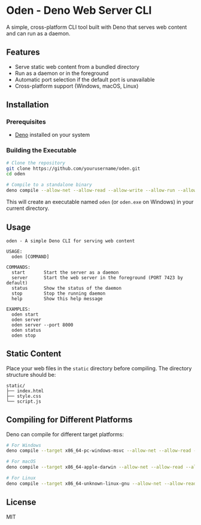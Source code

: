 # Oden - Deno Web Server CLI

A simple, cross-platform CLI tool built with Deno that serves web content and can run as a daemon.

## Features

- Serve static web content from a bundled directory
- Run as a daemon or in the foreground
- Automatic port selection if the default port is unavailable
- Cross-platform support (Windows, macOS, Linux)

## Installation

### Prerequisites

- [Deno](https://deno.land/) installed on your system

### Building the Executable

```bash
# Clone the repository
git clone https://github.com/yourusername/oden.git
cd oden

# Compile to a standalone binary
deno compile --allow-net --allow-read --allow-write --allow-run --allow-env -o oden main.js
```

This will create an executable named `oden` (or `oden.exe` on Windows) in your current directory.

## Usage

```
oden - A simple Deno CLI for serving web content

USAGE:
  oden [COMMAND]

COMMANDS:
  start       Start the server as a daemon
  server      Start the web server in the foreground (PORT 7423 by default)
  status      Show the status of the daemon
  stop        Stop the running daemon
  help        Show this help message

EXAMPLES:
  oden start
  oden server
  oden server --port 8000
  oden status
  oden stop
```

## Static Content

Place your web files in the `static` directory before compiling. The directory structure should be:

```
static/
├── index.html
├── style.css
└── script.js
```

## Compiling for Different Platforms

Deno can compile for different target platforms:

```bash
# For Windows
deno compile --target x86_64-pc-windows-msvc --allow-net --allow-read --allow-write --allow-run --allow-env -o oden.exe main.js

# For macOS
deno compile --target x86_64-apple-darwin --allow-net --allow-read --allow-write --allow-run --allow-env -o oden main.js

# For Linux
deno compile --target x86_64-unknown-linux-gnu --allow-net --allow-read --allow-write --allow-run --allow-env -o oden main.js
```

## License

MIT
